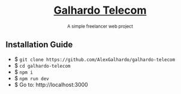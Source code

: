 <div align="center">
<h1 align="center"><a href="https://galhardo-telecom.up.railway.app" target="_blank">Galhardo Telecom</a></h1>
<small align="center">A simple freelancer web project</small>
</div>
</div>

## Installation Guide
- $ `git clone https://github.com/AlexGalhardo/galhardo-telecom`
- $ `cd galhardo-telecom`
- $ `npm i`
- $ `npm run dev`
- $ Go to: http://localhost:3000

